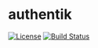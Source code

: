 # authentik
[![License](https://img.shields.io/badge/License-Apache%202.0-blue.svg)](https://opensource.org/licenses/Apache-2.0)
[![Build Status](https://travis-ci.com/hermanosgecko/authentik.svg?branch=master)](https://travis-ci.com/hermanosgecko/authentik)